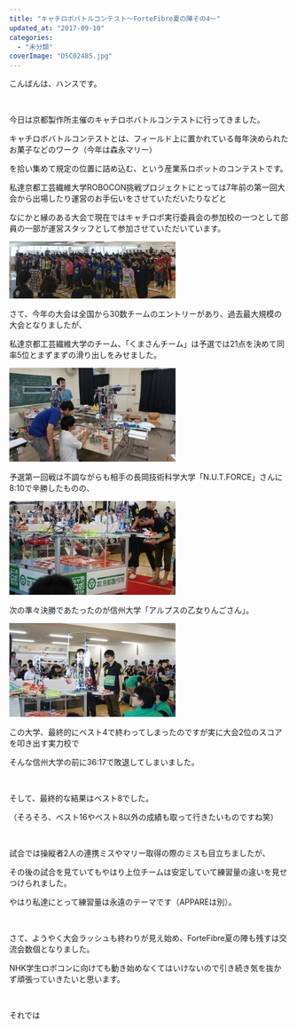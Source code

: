 ```yaml
---
title: "キャチロボバトルコンテスト〜ForteFibre夏の陣その4〜"
updated_at: "2017-09-10"
categories: 
  - "未分類"
coverImage: "DSC02485.jpg"
---
```


こんばんは、ハンスです。

 

今日は京都製作所主催のキャチロボバトルコンテストに行ってきました。

キャチロボバトルコンテストとは、フィールド上に置かれている毎年決められたお菓子などのワーク（今年は森永マリー）

を拾い集めて規定の位置に詰め込む、という産業系ロボットのコンテストです。

私達京都工芸繊維大学ROBOCON挑戦プロジェクトにとっては7年前の第一回大会から出場したり運営のお手伝いをさせていただいたりなどと

なにかと縁のある大会で現在ではキャチロボ実行委員会の参加校の一つとして部員の一部が運営スタッフとして参加させていただいています。

[![](images/DSC02467-300x103.jpg)](http://www.fortefibre.net/blog/wp-content/uploads/2017/09/DSC02467.jpg)

さて、今年の大会は全国から30数チームのエントリーがあり、過去最大規模の大会となりましたが、

私達京都工芸繊維大学のチーム、「くまさんチーム」は予選では21点を決めて同率5位とまずまずの滑り出しをみせました。

[![](images/DSC02428-300x169.jpg)](http://www.fortefibre.net/blog/wp-content/uploads/2017/09/DSC02428.jpg)

予選第一回戦は不調ながらも相手の長岡技術科学大学「N.U.T.FORCE」さんに8:10で辛勝したものの、

[![](images/DSC02508-300x169.jpg)](http://www.fortefibre.net/blog/wp-content/uploads/2017/09/DSC02508.jpg)

次の準々決勝であたったのが信州大学「アルプスの乙女りんごさん」。

[![](images/DSC02485-300x169.jpg)](http://www.fortefibre.net/blog/wp-content/uploads/2017/09/DSC02485.jpg)

この大学、最終的にベスト4で終わってしまったのですが実に大会2位のスコアを叩き出す実力校で

そんな信州大学の前に36:17で敗退してしまいました。

 

そして、最終的な結果はベスト8でした。

（そろそろ、ベスト16やベスト8以外の成績も取って行きたいものですね笑）

 

試合では操縦者2人の連携ミスやマリー取得の際のミスも目立ちましたが、

その後の試合を見ていてもやはり上位チームは安定していて練習量の違いを見せつけられました。

やはり私達にとって練習量は永遠のテーマです（APPAREは別）。

 

さて、ようやく大会ラッシュも終わりが見え始め、ForteFibre夏の陣も残すは交流会数個となりました。

NHK学生ロボコンに向けても動き始めなくてはいけないので引き続き気を抜かず頑張っていきたいと思います。

 

それでは
